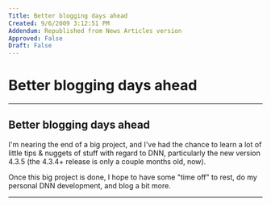 ```yaml
---
Title: Better blogging days ahead
Created: 9/6/2009 3:12:51 PM
Addendum: Republished from News Articles version
Approved: False
Draft: False
---
```

# Better blogging days ahead

---

## Better blogging days ahead


I'm nearing the end of a big project, and I've had the chance to learn a lot of little tips & nuggets of stuff with regard to DNN, particularly the new version 4.3.5 (the 4.3.4+ release is only a couple months old, now).



Once this big project is done, I hope to have some "time off" to rest, do my personal DNN development, and blog a bit more.





---

